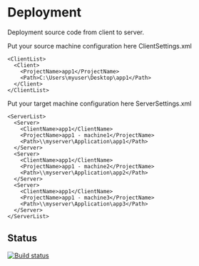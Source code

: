 Deployment
==========

Deployment source code from client to server.

Put your source machine configuration here ClientSettings.xml
```
<ClientList>
  <Client>
    <ProjectName>app1</ProjectName>
    <Path>C:\Users\myuser\Desktop\app1</Path>
  </Client>
</ClientList>
```

Put your target machine configuration here ServerSettings.xml
```
<ServerList>
  <Server>
    <ClientName>app1</ClientName>
    <ProjectName>app1 - machine1</ProjectName>
    <Path>\\myserver\Application\app1</Path>
  </Server>
  <Server>
    <ClientName>app1</ClientName>
    <ProjectName>app1 - machine2</ProjectName>
    <Path>\\myserver\Application\app2</Path>
  </Server>
  <Server>
    <ClientName>app1</ClientName>
    <ProjectName>app1 - machine3</ProjectName>
    <Path>\\myserver\Application\app3</Path>
  </Server>
</ServerList>
```

Status
-----------
[![Build status](https://ci.appveyor.com/api/projects/status/9hscl0mc3h0dp6k5)](https://ci.appveyor.com/project/dinobenz/deployment)
